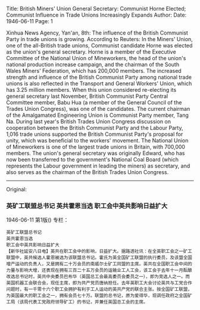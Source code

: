 Title: British Miners' Union General Secretary: Communist Horne Elected; Communist Influence in Trade Unions Increasingly Expands
Author:
Date: 1946-06-11
Page: 1

Xinhua News Agency, Yan'an, 8th: The influence of the British Communist Party in trade unions is growing. According to Reuters: In the Miners' Union, one of the all-British trade unions, Communist candidate Horne was elected as the union's general secretary. Horne is a member of the Executive Committee of the National Union of Mineworkers, the head of the union's national production increase campaign, and the chairman of the South Wales Miners' Federation, which has 200,000 members. The increased strength and influence of the British Communist Party among national trade unions is also reflected in the Transport and General Workers' Union, which has 3.25 million members. When this union considered re-electing its general secretary last November, British Communist Party Central Committee member, Babu Hua (a member of the General Council of the Trades Union Congress), was one of the candidates. The current chairman of the Amalgamated Engineering Union is Communist Party member, Tang Na. During last year's British Trades Union Congress discussion on cooperation between the British Communist Party and the Labour Party, 1,016 trade unions supported the British Communist Party's proposal for unity, which was beneficial to the workers' movement. The National Union of Mineworkers is one of the largest trade unions in Britain, with 700,000 members. The union's general secretary was originally Edward, who has now been transferred to the government's National Coal Board (which represents the Labour government in leading the miners) as secretary, and also serves as the chairman of the British Trades Union Congress.



<hr /> 

Original: 


### 英矿工联盟总书记  英共霍恩当选  职工会中英共影响日益扩大

1946-06-11
第1版()
专栏：

    英矿工联盟总书记
    英共霍恩当选
    职工会中英共影响日益扩大
    【新华社延安八日电】英共在职工会中的影响，日益扩大。据路透社讯：在全英职工会之一矿工联盟中，英共候选人霍恩被选为该联盟总书记。霍氏为英全国矿工联盟的执行委员，及该盟全国增产运动的负责人，又是拥有二十万会员的南威尔士矿工同盟的主席。英共在全国职工会中间的力量与影响大增，还表现在拥有三百二十五万会员的运输业工人工会，该工会于去年十一月酝酿改选总书记时，英共中央委员巴布华（英国总工会最高委员会委员之一），即为竞选人之一。而英国机器工会联合会，现任主席，即为共产党员唐纳担任。去年英职工大会讨论英共与工党合作问题时，有一千零十六个职工会拥护有利于工人运动的英共产党的联合主张。按全国矿工联盟，为英国最大的职工会之一，拥有会员七十万。联盟的总书记，原为爱得华，现调任政府之全国矿工局（该局代表工党政府领导矿工）的书记，并兼任英国总工会的主席。
